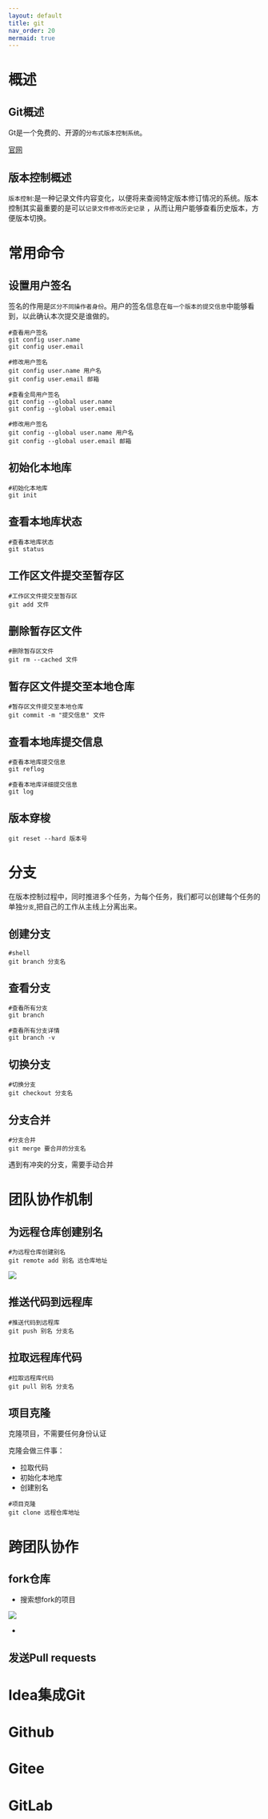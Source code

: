 ```yaml
---
layout: default
title: git
nav_order: 20
mermaid: true
---
```


# 概述

## Git概述

Gt是一个免费的、开源的`分布式版本控制系统`。

[官网](https://git-scm.com/)

## 版本控制概述

`版本控制`:是一种记录文件内容变化，以便将来查阅特定版本修订情况的系统。版本控制其实最重要的是可以`记录文件修改历史记录`
，从而让用户能够查看历史版本，方便版本切换。

# 常用命令

## 设置用户签名

签名的作用是`区分不同操作者身份`。用户的签名信息在`每一个版本的提交信息`中能够看到，以此确认本次提交是谁做的。

```shell
#查看用户签名
git config user.name
git config user.email

#修改用户签名
git config user.name 用户名
git config user.email 邮箱

#查看全局用户签名
git config --global user.name
git config --global user.email

#修改用户签名
git config --global user.name 用户名
git config --global user.email 邮箱
```

## 初始化本地库

```shell
#初始化本地库
git init
```

## 查看本地库状态

```shell
#查看本地库状态
git status
```

## 工作区文件提交至暂存区

```shell
#工作区文件提交至暂存区
git add 文件
```

## 删除暂存区文件

```shell
#删除暂存区文件
git rm --cached 文件
```

## 暂存区文件提交至本地仓库

```shell
#暂存区文件提交至本地仓库
git commit -m "提交信息" 文件
```

## 查看本地库提交信息

```shell
#查看本地库提交信息
git reflog

#查看本地库详细提交信息
git log
```

## 版本穿梭

```shell
git reset --hard 版本号
```

# 分支

在版本控制过程中，同时推进多个任务，为每个任务，我们都可以创建每个任务的单独`分支`,把自己的工作从主线上分离出来。

## 创建分支

```shell
#shell
git branch 分支名
```

## 查看分支

```shell
#查看所有分支
git branch

#查看所有分支详情
git branch -v
```

## 切换分支

```shell
#切换分支
git checkout 分支名
```

## 分支合并

```shell
#分支合并
git merge 要合并的分支名
```

遇到有冲突的分支，需要手动合并

# 团队协作机制

## 为远程仓库创建别名

```shell
#为远程仓库创建别名
git remote add 别名 远仓库地址
```

![](https://cdn.jsdelivr.net/gh/guosonglu/images@master/blog-img/20220902145043.png)

## 推送代码到远程库

```shell
#推送代码到远程库
git push 别名 分支名
```

## 拉取远程库代码

```shell
#拉取远程库代码
git pull 别名 分支名
```

## 项目克隆

克隆项目，不需要任何身份认证

克隆会做三件事：
- 拉取代码
- 初始化本地库
- 创建别名

```shell
#项目克隆
git clone 远程仓库地址
```

# 跨团队协作

## fork仓库

- 搜索想fork的项目

![](https://cdn.jsdelivr.net/gh/guosonglu/images@master/blog-img/20220902163607.png)

- 


## 发送Pull requests

# Idea集成Git

# Github

# Gitee

# GitLab
